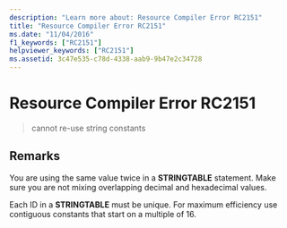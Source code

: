 ```yaml
---
description: "Learn more about: Resource Compiler Error RC2151"
title: "Resource Compiler Error RC2151"
ms.date: "11/04/2016"
f1_keywords: ["RC2151"]
helpviewer_keywords: ["RC2151"]
ms.assetid: 3c47e535-c78d-4338-aab9-9b47e2c34728
---
```

# Resource Compiler Error RC2151

> cannot re-use string constants

## Remarks

You are using the same value twice in a **STRINGTABLE** statement. Make sure you are not mixing overlapping decimal and hexadecimal values.

Each ID in a **STRINGTABLE** must be unique. For maximum efficiency use contiguous constants that start on a multiple of 16.
